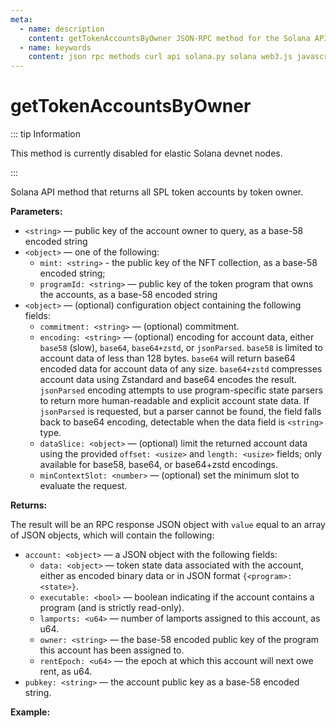 ```yaml
---
meta:
  - name: description
    content: getTokenAccountsByOwner JSON-RPC method for the Solana API available with examples in Solana web3.js, Solana.py, and cURL.
  - name: keywords
    content: json rpc methods curl api solana.py solana web3.js javascript python solana
---
```


# getTokenAccountsByOwner

::: tip Information

This method is currently disabled for elastic Solana devnet nodes.

:::

Solana API method that returns all SPL token accounts by token owner.

**Parameters:**

* `<string>` — public key of the account owner to query, as a base-58 encoded string
* `<object>` — one of the following:
  * `mint: <string>` - the public key of the NFT collection, as a base-58 encoded string;
  * `programId: <string>` — public key of the token program that owns the accounts, as a base-58 encoded string
* `<object>` — (optional) configuration object containing the following fields:
  * `commitment: <string>` — (optional) commitment.
  * `encoding: <string>` — (optional) encoding for account data, either `base58` (slow), `base64`, `base64+zstd`, or `jsonParsed`. `base58` is limited to account data of less than 128 bytes. `base64` will return base64 encoded data for account data of any size. `base64+zstd` compresses account data using Zstandard and base64 encodes the result. `jsonParsed` encoding attempts to use program-specific state parsers to return more human-readable and explicit account state data. If `jsonParsed` is requested, but a parser cannot be found, the field falls back to base64 encoding, detectable when the data field is `<string>` type.
  * `dataSlice: <object>` — (optional) limit the returned account data using the provided `offset: <usize>` and `length: <usize>` fields; only available for base58, base64, or base64+zstd encodings.
  * `minContextSlot: <number>` — (optional) set the minimum slot to evaluate the request.

**Returns:**

The result will be an RPC response JSON object with `value` equal to an array of JSON objects, which will contain the following:

* `account: <object>` — a JSON object with the following fields:
  * `data: <object>` — token state data associated with the account, either as encoded binary data or in JSON format `{<program>: <state>}`.
  * `executable: <bool>` — boolean indicating if the account contains a program (and is strictly read-only).
  * `lamports: <u64>` — number of lamports assigned to this account, as u64.
  * `owner: <string>` — the base-58 encoded public key of the program this account has been assigned to.
  * `rentEpoch: <u64>` — the epoch at which this account will next owe rent, as u64.
* `pubkey: <string>` — the account public key as a base-58 encoded string.

**Example:**

<CodeSwitcher :languages="{js:'Solana web3.js', py:'Solana.py', cr:'cURL'}">
<template v-slot:js>

``` js
import { Connection } from "@solana/web3.js";

const nodeUrl = "CHAINSTACK_NODE_URL"

const publicKey = new PublicKey(
  "Cn9ZxdJFshChj3JhK1BG6HFDtCitht8iyR32HpkjK3XL"
);

const mintAccount = new PublicKey(
  "36BXYjELbsJpNkJMSGNoPuRaSRaDvBbKQcDMtYDs1fWQ"
);

(async () => {  
  const solana = new Connection(nodeUrl);

  console.log(await solana.getTokenAccountsByOwner(publicKey, {
    mint: mintAccount,
  },{
    encoding: 'jsonParsed',
  }));
})()
```

</template>
<template v-slot:py>

``` py
from solana.rpc.api import Client
from solana.publickey import PublicKey
from solana.rpc.types import TokenAccountOpts

web3 = Client("CHAINSTACK_NODE_URL")

pub_key = PublicKey("Cn9ZxdJFshChj3JhK1BG6HFDtCitht8iyR32HpkjK3XL")
mint_account = "36BXYjELbsJpNkJMSGNoPuRaSRaDvBbKQcDMtYDs1fWQ"
print(web3.get_token_accounts_by_owner(pub_key,TokenAccountOpts(mint=mint_account)))
```

</template>
<template v-slot:cr>

``` sh
curl -X POST "CHAINSTACK_NODE_URL" \
  -H "Content-Type: application/json" \
  --data '{"jsonrpc":"2.0","id":1,"method":"getTokenAccountsByOwner","params":["Cn9ZxdJFshChj3JhK1BG6HFDtCitht8iyR32HpkjK3XL",{"mint":"36BXYjELbsJpNkJMSGNoPuRaSRaDvBbKQcDMtYDs1fWQ"},{"encoding":"jsonParsed"}]}'
```

</template>
</CodeSwitcher>
